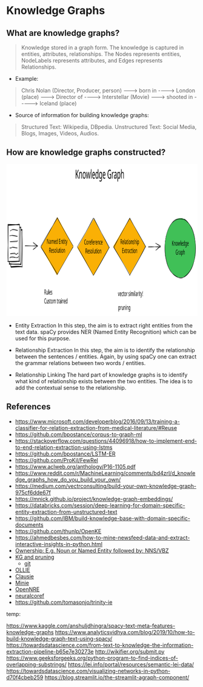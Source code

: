 # Knowledge Graphs

## What are knowledge graphs?

> Knowledge stored in a graph form. The knowledge is captured in entities, attributes, relationships. The Nodes represents entities, NodeLabels represents attributes, and Edges represents Relationships.

- Example:

> Chris Nolan (Director, Producer, person) ---> born in  ----> London (place) ---> Director of  ----> Interstellar (Movie) ---> shooted in  -----> Iceland (place)  

- Source of information for building knowledge graphs:

> Structured Text: Wikipedia, DBpedia.
> Unstructured Text: Social Media, Blogs, Images, Videos, Audios.

## How are knowledge graphs constructed?

<img src="./model_architecture.svg" width=600 height=400>

- Entity Extraction
In this step, the aim is to extract right entities from the text data. spaCy provides NER (Named Entity Recognition) which can be used for this purpose.  

- Relationship Extraction
In this step, the aim is to identify the relationship between the sentences / entities. Again, by using spaCy one can extract the grammar relations between two words / entities.  

- Relationship Linking
The hard part of knowledge graphs is to identify what kind of relationship exists between the two entities. The idea is to add the contextual sense to the relationship.

## References

- <https://www.microsoft.com/developerblog/2016/09/13/training-a-classifier-for-relation-extraction-from-medical-literature/#Reuse>
- <https://github.com/bpostance/corpus-to-graph-ml>
- <https://stackoverflow.com/questions/44096918/how-to-implement-end-to-end-relation-extraction-using-lstms>
- <https://github.com/bpostance/LSTM-ER>
- <https://github.com/ProKil/FewRel>
- <https://www.aclweb.org/anthology/P16-1105.pdf>
- <https://www.reddit.com/r/MachineLearning/comments/bd4zrl/d_knowledge_graphs_how_do_you_build_your_own/>
- <https://medium.com/vectrconsulting/build-your-own-knowledge-graph-975cf6dde67f>
- <https://mnick.github.io/project/knowledge-graph-embeddings/>
- <https://databricks.com/session/deep-learning-for-domain-specific-entity-extraction-from-unstructured-text>
- <https://github.com/IBM/build-knowledge-base-with-domain-specific-documents>
- <https://github.com/thunlp/OpenKE>
- <https://ahmedbesbes.com/how-to-mine-newsfeed-data-and-extract-interactive-insights-in-python.html>
- [Ownership: E.g. Noun or Named Entity followed by: NNS/VBZ](https://sites.google.com/site/partofspeechhelp/home/nns_vbz)
- [KG and pruning](http://philipperemy.github.io/information-extract/)
  - [git](https://github.com/philipperemy/information-extraction-with-dominating-rules)
- [OLLIE](https://www.reddit.com/r/LanguageTechnology/comments/bovsf5/we_release_opiec_the_largest_open_information/)
- [Clausie](https://github.com/mmxgn/clausiepy)
- [Minie](https://github.com/mmxgn/miniepy/graphs/contributors)
- [OpenNRE](https://github.com/thunlp/OpenNRE)
- [neuralcoref](https://medium.com/huggingface/state-of-the-art-neural-coreference-resolution-for-chatbots-3302365dcf30)
- <https://github.com/tomasonjo/trinity-ie>

temp:

<https://www.kaggle.com/anshuljdhingra/spacy-text-meta-features-knowledge-graphs>
<https://www.analyticsvidhya.com/blog/2019/10/how-to-build-knowledge-graph-text-using-spacy/>
<https://towardsdatascience.com/from-text-to-knowledge-the-information-extraction-pipeline-b65e7e30273e>
<http://wikifier.org/submit.py>
<https://www.geeksforgeeks.org/python-program-to-find-indices-of-overlapping-substrings/>
<https://lei.info/portal/resources/semantic-lei-data/>
<https://towardsdatascience.com/visualizing-networks-in-python-d70f4cbeb259>
<https://blog.streamlit.io/the-streamlit-agraph-component/>
